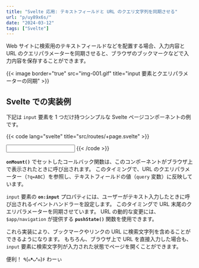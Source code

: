 ```yaml
---
title: "Svelte 応用: テキストフィールドと URL のクエリ文字列を同期させる"
url: "p/uy89x6s/"
date: "2024-03-12"
tags: ["Svelte"]
---
```


Web サイトに検索用のテキストフィールドなどを配置する場合、入力内容と URL のクエリパラメーターを同期させると、ブラウザのブックマークなどで入力内容を保存することができます。

{{< image border="true" src="img-001.gif" title="input 要素とクエリパラメーターの同期" >}}


Svelte での実装例
----

下記は `input` 要素を 1 つだけ持つシンプルな Svelte ページコンポーネントの例です。

{{< code lang="svelte" title="src/routes/+page.svelte" >}}
<script lang="ts">
	import { onMount } from 'svelte';
	import { page } from '$app/stores';
	import { pushState } from '$app/navigation';

	/** 入力フィールドのテキスト */
	let query = '';

	// マウント時に URL のクエリパラメーターを取得し、入力フィールドの内容 (query) として反映する。
	onMount(() => {
		const params = $page.url.searchParams;
		query = params.get('q') ?? '';
	});

	/** 入力フィールドの内容 (query) に合わせて URL のクエリパラメーターを変更する。 */
	function updateUrl() {
		const url = $page.url; // new URL(window.location.href); でも可
		if (query) {
			url.searchParams.set('q', query);
		} else {
			url.searchParams.delete('q');
		}
		pushState(url, {});
	}
</script>

<input type="text" bind:value={query} on:input={updateUrl} />
{{< /code >}}

__`onMount()`__ でセットしたコールバック関数は、このコンポーネントがブラウザ上で表示されたときに呼び出されます。
このタイミングで、URL のクエリパラメーター（`?q=ABC`）を参照し、テキストフィールドの値（`query` 変数）に反映しています。

`input` 要素の __`on:input`__ プロパティには、ユーザーがテキスト入力したときに呼び出されるイベントハンドラーを設定します。
このタイミングで URL 末尾のクエリパラメーターを同期させています。
URL の動的な変更には、`$app/navigation` が提供する __`pushState()`__ 関数を使用できます。

これら実装により、ブックマークやリンクの URL に検索文字列を含めることができるようになります。
もちろん、ブラウザ上で URL を直接入力した場合も、`input` 要素に検索文字列が入力された状態でページを開くことができます。

便利！ ٩(๑❛ᴗ❛๑)۶ わーぃ

